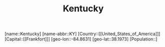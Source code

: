 ﻿---
title: "Kentucky"
location: [38.1973,-84.8631]
type: State
tags:
- geo/State


SpocWebEntityId: 36043
isDeleted: false
confidential: public

---
[name::Kentucky]
[name-abbr::KY]
[Country::[[United_States_of_America]]]
[Capital::[[Frankfort]]]
[geo-lon::-84.8631]
[geo-lat::38.1973]
[Population::]

